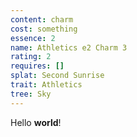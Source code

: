 ```yaml
---
content: charm
cost: something
essence: 2
name: Athletics e2 Charm 3
rating: 2
requires: []
splat: Second Sunrise
trait: Athletics
tree: Sky
---
```


Hello **world**!
